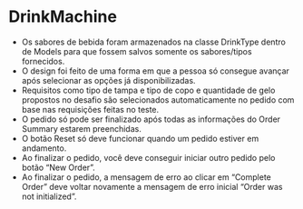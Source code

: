 # DrinkMachine

- Os sabores de bebida foram armazenados na classe DrinkType dentro de Models para que fossem salvos somente os sabores/tipos fornecidos.
- O design foi feito de uma forma em que a pessoa só consegue avançar após selecionar as opções já disponibilizadas. 
- Requisitos como tipo de tampa e tipo de copo e quantidade de gelo propostos no desafio são selecionados automaticamente no pedido com base nas requisições feitas no teste.
- O pedido só pode ser finalizado após todas as informações do Order Summary estarem preenchidas.
- O botão Reset só deve funcionar quando um pedido estiver em andamento.
- Ao finalizar o pedido, você deve conseguir iniciar outro pedido pelo botão “New Order”.
- Ao finalizar o pedido, a mensagem de erro ao clicar em “Complete Order” deve voltar novamente a mensagem de erro inicial “Order was not initialized”.
